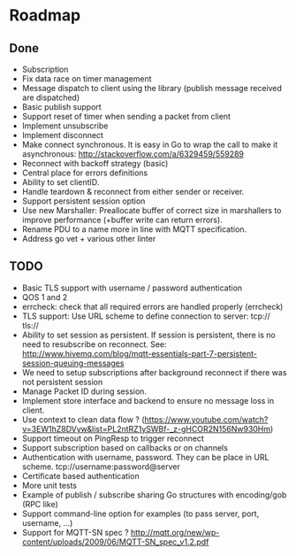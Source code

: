 # Roadmap

## Done

+ Subscription
+ Fix data race on timer management
+ Message dispatch to client using the library (publish message
  received are dispatched)
+ Basic publish support
+ Support reset of timer when sending a packet from client
+ Implement unsubscribe
+ Implement disconnect
+ Make connect synchronous. It is easy in Go to wrap the call to make it asynchronous: http://stackoverflow.com/a/6329459/559289
+ Reconnect with backoff strategy (basic)
+ Central place for errors definitions
+ Ability to set clientID.
+ Handle teardown & reconnect from either sender or receiver.
+ Support persistent session option
+ Use new Marshaller: Preallocate buffer of correct size in marshallers to improve performance (+buffer write can return errors).
+ Rename PDU to a name more in line with MQTT specification.
+ Address go vet + various other linter

## TODO

- Basic TLS support with username / password authentication
- QOS 1 and 2
- errcheck: check that all required errors are handled properly (errcheck)
- TLS support: Use URL scheme to define connection to server: tcp:// tls://
- Ability to set session as persistent. If session is persistent, there is no need to resubscribe on reconnect.
  See: http://www.hivemq.com/blog/mqtt-essentials-part-7-persistent-session-queuing-messages
- We need to setup subscriptions after background reconnect if there was not persistent session
- Manage Packet ID during session.
- Implement store interface and backend to ensure no message loss in client.
- Use context to clean data flow ? (https://www.youtube.com/watch?v=3EW1hZ8DVyw&list=PL2ntRZ1ySWBf-_z-gHCOR2N156Nw930Hm)
- Support timeout on PingResp to trigger reconnect
- Support subscription based on callbacks or on channels
- Authentication with username, password. They can be place in URL scheme. tcp://username:password@server 
- Certificate based authentication
- More unit tests
- Example of publish / subscribe sharing Go structures with encoding/gob (RPC like)
- Support command-line option for examples (to pass server, port, username, ...)
- Support for MQTT-SN spec ? http://mqtt.org/new/wp-content/uploads/2009/06/MQTT-SN_spec_v1.2.pdf
